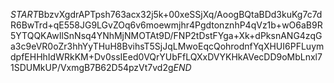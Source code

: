 $START$BbzvXgdrAPTpsh763acx32j5k+00xeSSjXq/AoogBQtaBDd3kuKg7c7dR6BwTrd+qE558JG9LGvZOq6v6moewmjhr4PgdtonznhP4qVz1b+wO6aB9R5YTQQKAwIlSnNsq4YNhMjNMOTAt9D/FNP2tDstFYga+Xk+dPksnANG4zqGa3c9eVR0oZr3hhYyTHuH8BvihsT5SjJqLMwoEqcQohrodnfYqXHUI6PFLuymdpfEHHhIdWRkKM+Dv0ssIEed0VQrYUbFfLQXxDVYKHkAVecDD9oMbLnxl71SDUMkUP/VxmgB7B62D54pzVt7vd2g$END$